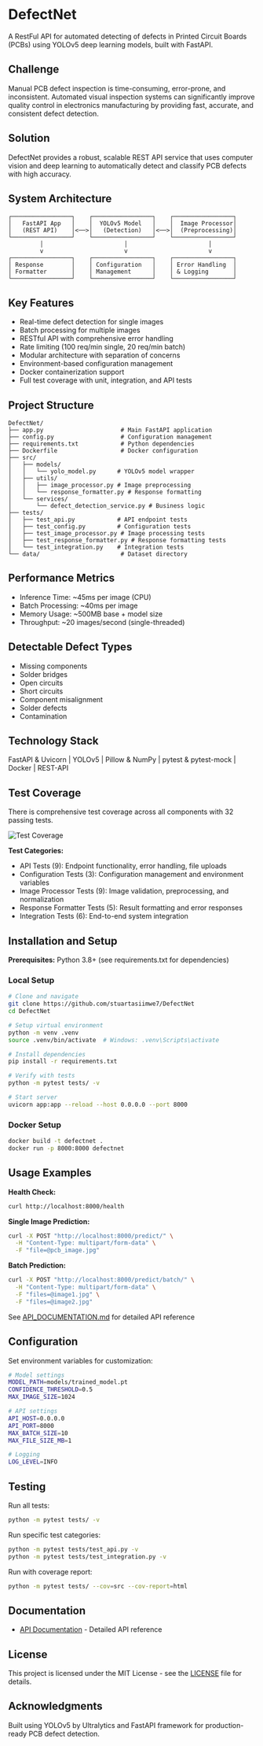 # DefectNet
A RestFul API for automated detecting of defects in Printed Circuit Boards (PCBs) using YOLOv5 deep learning models, built with FastAPI.

## Challenge

Manual PCB defect inspection is time-consuming, error-prone, and inconsistent. Automated visual inspection systems can significantly improve quality control in electronics manufacturing by providing fast, accurate, and consistent defect detection.

## Solution

DefectNet provides a robust, scalable REST API service that uses computer vision and deep learning to automatically detect and classify PCB defects with high accuracy.

## System Architecture

```
┌─────────────────┐    ┌─────────────────┐    ┌─────────────────┐
│   FastAPI App   │    │  YOLOv5 Model   │    │  Image Processor│
│   (REST API)    │<──>│   (Detection)   │<──>│  (Preprocessing)│
└─────────────────┘    └─────────────────┘    └─────────────────┘
         │                       │                       │
         v                       v                       v
┌─────────────────┐    ┌─────────────────┐    ┌─────────────────┐
│ Response        │    │ Configuration   │    │ Error Handling  │
│ Formatter       │    │ Management      │    │ & Logging       │
└─────────────────┘    └─────────────────┘    └─────────────────┘
```

## Key Features

- Real-time defect detection for single images
- Batch processing for multiple images
- RESTful API with comprehensive error handling
- Rate limiting (100 req/min single, 20 req/min batch)
- Modular architecture with separation of concerns
- Environment-based configuration management
- Docker containerization support
- Full test coverage with unit, integration, and API tests

## Project Structure

```
DefectNet/
├── app.py                      # Main FastAPI application
├── config.py                   # Configuration management
├── requirements.txt            # Python dependencies
├── Dockerfile                  # Docker configuration
├── src/
│   ├── models/
│   │   └── yolo_model.py      # YOLOv5 model wrapper
│   ├── utils/
│   │   ├── image_processor.py # Image preprocessing
│   │   └── response_formatter.py # Response formatting
│   └── services/
│       └── defect_detection_service.py # Business logic
├── tests/
│   ├── test_api.py            # API endpoint tests
│   ├── test_config.py         # Configuration tests
│   ├── test_image_processor.py # Image processing tests
│   ├── test_response_formatter.py # Response formatting tests
│   └── test_integration.py    # Integration tests
└── data/                       # Dataset directory
```

## Performance Metrics

- Inference Time: ~45ms per image (CPU)
- Batch Processing: ~40ms per image
- Memory Usage: ~500MB base + model size
- Throughput: ~20 images/second (single-threaded)

## Detectable Defect Types

- Missing components
- Solder bridges
- Open circuits
- Short circuits
- Component misalignment
- Solder defects
- Contamination

## Technology Stack

FastAPI & Uvicorn | YOLOv5 | Pillow & NumPy | pytest & pytest-mock | Docker | REST-API

## Test Coverage

There is comprehensive test coverage across all components with 32 passing tests.

![Test Coverage](data/test_coverage.png)

**Test Categories:**
- API Tests (9): Endpoint functionality, error handling, file uploads
- Configuration Tests (3): Configuration management and environment variables
- Image Processor Tests (9): Image validation, preprocessing, and normalization
- Response Formatter Tests (5): Result formatting and error responses
- Integration Tests (6): End-to-end system integration

## Installation and Setup

**Prerequisites:** Python 3.8+ (see requirements.txt for dependencies)

### Local Setup

```bash
# Clone and navigate
git clone https://github.com/stuartasiimwe7/DefectNet
cd DefectNet

# Setup virtual environment
python -m venv .venv
source .venv/bin/activate  # Windows: .venv\Scripts\activate

# Install dependencies
pip install -r requirements.txt

# Verify with tests
python -m pytest tests/ -v

# Start server
uvicorn app:app --reload --host 0.0.0.0 --port 8000
```

### Docker Setup

```bash
docker build -t defectnet .
docker run -p 8000:8000 defectnet
```

## Usage Examples

**Health Check:**
```bash
curl http://localhost:8000/health
```

**Single Image Prediction:**
```bash
curl -X POST "http://localhost:8000/predict/" \
  -H "Content-Type: multipart/form-data" \
  -F "file=@pcb_image.jpg"
```

**Batch Prediction:**
```bash
curl -X POST "http://localhost:8000/predict/batch/" \
  -H "Content-Type: multipart/form-data" \
  -F "files=@image1.jpg" \
  -F "files=@image2.jpg"
```

See [API_DOCUMENTATION.md](API_DOCUMENTATION.md) for detailed API reference

## Configuration

Set environment variables for customization:

```bash
# Model settings
MODEL_PATH=models/trained_model.pt
CONFIDENCE_THRESHOLD=0.5
MAX_IMAGE_SIZE=1024

# API settings
API_HOST=0.0.0.0
API_PORT=8000
MAX_BATCH_SIZE=10
MAX_FILE_SIZE_MB=1

# Logging
LOG_LEVEL=INFO
```

## Testing

Run all tests:
```bash
python -m pytest tests/ -v
```

Run specific test categories:
```bash
python -m pytest tests/test_api.py -v
python -m pytest tests/test_integration.py -v
```

Run with coverage report:
```bash
python -m pytest tests/ --cov=src --cov-report=html
```

## Documentation

- [API Documentation](API_DOCUMENTATION.md) - Detailed API reference

## License

This project is licensed under the MIT License - see the [LICENSE](LICENSE) file for details.

## Acknowledgments

Built using YOLOv5 by Ultralytics and FastAPI framework for production-ready PCB defect detection.

